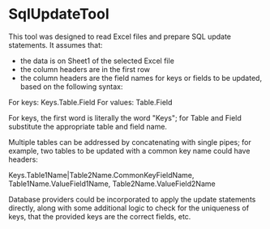 # SqlUpdateTool

This tool was designed to read Excel files and prepare SQL update statements. It assumes that:

- the data is on Sheet1 of the selected Excel file
- the column headers are in the first row
- the column headers are the field names for keys or fields to be updated, based on the following syntax:

For keys: Keys.Table.Field
For values: Table.Field

For keys, the first word is literally the word "Keys"; for Table and Field substitute the appropriate table and field name.

Multiple tables can be addressed by concatenating with single pipes; for example, two tables to be updated with a common key name could have headers:

Keys.Table1Name|Table2Name.CommonKeyFieldName, Table1Name.ValueField1Name, Table2Name.ValueField2Name

Database providers could be incorporated to apply the update statements directly, along with some additional logic to check for the uniqueness of keys, that the provided keys are the correct fields, etc.
